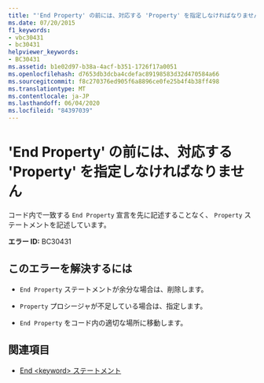 ```yaml
---
title: "'End Property' の前には、対応する 'Property' を指定しなければなりません"
ms.date: 07/20/2015
f1_keywords:
- vbc30431
- bc30431
helpviewer_keywords:
- BC30431
ms.assetid: b1e02d97-b38a-4acf-b351-1726f17a0051
ms.openlocfilehash: d7653db3dcba4cdefac89198583d32d470584a66
ms.sourcegitcommit: f8c270376ed905f6a8896ce0fe25b4f4b38ff498
ms.translationtype: MT
ms.contentlocale: ja-JP
ms.lasthandoff: 06/04/2020
ms.locfileid: "84397039"
---
```

# <a name="end-property-must-be-preceded-by-a-matching-property"></a>'End Property' の前には、対応する 'Property' を指定しなければなりません
コード内で一致する `End Property` 宣言を先に記述することなく、 `Property` ステートメントを記述しています。  
  
 **エラー ID:** BC30431  
  
## <a name="to-correct-this-error"></a>このエラーを解決するには  
  
- `End Property` ステートメントが余分な場合は、削除します。  
  
- `Property` プロシージャが不足している場合は、指定します。  
  
- `End Property` をコード内の適切な場所に移動します。  
  
## <a name="see-also"></a>関連項目

- [End \<keyword> ステートメント](../language-reference/statements/end-keyword-statement.md)
